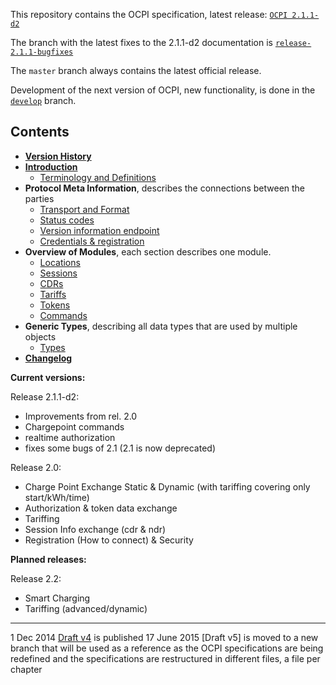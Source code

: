 This repository contains the OCPI specification, latest release: [`OCPI 2.1.1-d2`](https://github.com/ocpi/ocpi/releases/download/2.1.1-d2/OCPI_2.1.1-d2.pdf)

The branch with the latest fixes to the 2.1.1-d2 documentation is [`release-2.1.1-bugfixes`](https://github.com/ocpi/ocpi/tree/release-2.1.1-bugfixes)

The `master` branch always contains the latest official release.

Development of the next version of OCPI, new functionality, is done in the  [`develop`](https://github.com/ocpi/ocpi/tree/develop) branch.

## Contents

 * [__Version History__](version_history.md)
 * [__Introduction__](introduction.md)
   - [Terminology and Definitions](terminology.md)
 * __Protocol Meta Information__, describes the connections between the parties
   - [Transport and Format](transport_and_format.md)
   - [Status codes](status_codes.md)
   - [Version information endpoint](version_information_endpoint.md)
   - [Credentials & registration](credentials.md)
 * __Overview of Modules__, each section describes one module.
   - [Locations](mod_locations.md)
   - [Sessions](mod_sessions.md)
   - [CDRs](mod_cdrs.md)
   - [Tariffs](mod_tariffs.md)
   - [Tokens](mod_tokens.md)
   - [Commands](mod_commands.md)
 * __Generic Types__, describing all data types that are used by multiple objects
   - [Types](types.md)
 * [__Changelog__](changelog.md)

<!--
Will be added lated:
* [9. Smart charging.md](smart_charging.md)
-->


__Current versions:__

Release 2.1.1-d2:

- Improvements from rel. 2.0
- Chargepoint commands
- realtime authorization
- fixes some bugs of 2.1 (2.1 is now deprecated)

Release 2.0: 

- Charge Point Exchange Static & Dynamic (with tariffing covering only start/kWh/time)
- Authorization & token data exchange
- Tariffing
- Session Info exchange (cdr & ndr)
- Registration (How to connect) & Security


__Planned releases:__

Release 2.2:

- Smart Charging
- Tariffing (advanced/dynamic)


----
1 Dec 2014 [Draft v4](releases/old/OCPI-Draftv4.pdf) is published
17 June 2015 [Draft v5] is moved to a new branch that will be used as a reference as the OCPI specifications are being redefined and the specifications are restructured in different files, a file per chapter
